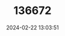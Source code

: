 ---
title: "136672"
category: "Brucepattersonius igniventris"
draft: false
date: 2024-02-22 13:03:51
languages:
  English: ["Red-bellied Brucie", "Red-bellied Akodont"]
  German: ["Rotbäuchige Langschwanzmaus"]
---